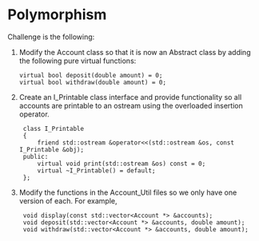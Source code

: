 # Polymorphism

Challenge is the following:

1.  Modify the Account class so that it is now an Abstract class by adding the following pure virtual functions:

        virtual bool deposit(double amount) = 0;
        virtual bool withdraw(double amount) = 0;

2. Create an I_Printable class interface and provide functionality so
    all accounts are printable to an ostream using the overloaded insertion operator.
    
        class I_Printable
        {
            friend std::ostream &operator<<(std::ostream &os, const I_Printable &obj);
        public:
            virtual void print(std::ostream &os) const = 0;
            virtual ~I_Printable() = default;
        };

3. Modify the functions in the Account_Util files so we only have one version of each. For example,

        void display(const std::vector<Account *> &accounts);
        void deposit(std::vector<Account *> &accounts, double amount);
        void withdraw(std::vector<Account *> &accounts, double amount);
        

   
    

